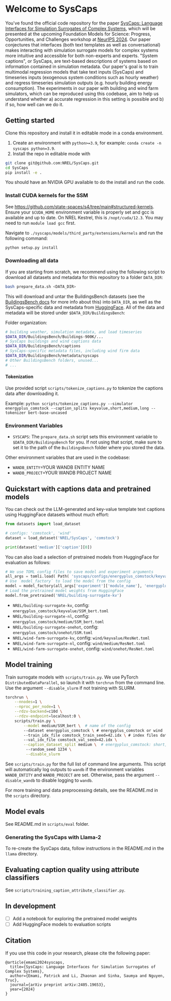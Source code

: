 # Welcome to SysCaps

You've found the official code repository for the paper [SysCaps: Language Interfaces for Simulation Surrogates of Complex Systems](https://arxiv.org/abs/2405.19653), which will be presented at the upcoming Foundation Models for Science: Progress, Opportunities, and Challenges workshop at [NeurIPS 2024](https://fm-science.github.io/). Our paper conjectures that interfaces (both text templates as well as conversational) makes interacting with simulation surrogate models for complex systems more intuitive and accessible for both non-experts and experts. "System captions", or SysCaps, are text-based descriptions of systems based on information contained in simulation metadata. Our paper's goal is to train multimodal regression models that take text inputs (SysCaps) and timeseries inputs (exogenous system conditions such as hourly weather) and regress timeseries simulation outputs (e.g. hourly building energy consumption). The experiments in our paper with building and wind farm simulators, which can be reproduced using this codebase, aim to help us understand whether a) accurate regression in this setting is possible and b) if so, how well can we do it. 

## Getting started

Clone this repository and install it in editable mode in a conda environment.

1. Create an environment with `python>=3.9`, for example: `conda create -n syscaps python=3.9`.
2. Install the repo in editable mode with

```bash
git clone git@github.com:NREL/SysCaps.git
cd SysCaps
pip install -e .
```

You should have an NVIDIA GPU available to do the install and run the code.

### Install CUDA kernels for the SSM

See https://github.com/state-spaces/s4/tree/main#structured-kernels. Ensure your `$CUDA_HOME` environment variable is properly set and gcc is available and up to date. On NREL Kestrel, this is `/nopt/cuda/12.3`. You may need to run `module load gcc` first.

Navigate to `./syscaps/models/third_party/extensions/kernels` and run the following command:

```bash
python setup.py install
```

### Downloading all data

If you are starting from scratch, we recommend using the following script to download all datasets and metadata for this repository to a folder `DATA_DIR`:

```bash
bash prepare_data.sh <DATA_DIR>
```

This will download and untar the BuildingsBench datasets (see the [BuildingsBench docs](https://nrel.github.io/BuildingsBench/getting_started/) for more info about this) into `DATA_DIR`, as well as the SysCaps-specific data and metadata from [HuggingFace](https://huggingface.co/datasets/NREL/SysCaps).
All of the data and metadata will be stored under `$DATA_DIR/BuildingsBench`:

Folder organization:

```bash
# building weather, simulation metadata, and load timeseries
$DATA_DIR/BuildingsBench/Buildings-900K/...
# SysCaps buildings and wind captions data 
$DATA_DIR/BuildingsBench/captions
# SysCaps-specific metadata files, including wind firm data
$DATA_DIR/BuildingsBench/metadata/syscaps
# Other BuildingsBench folders, unused...
# ...
```

#### Tokenization 

Use provided script `scripts/tokenize_captions.py` to tokenize the captions data after downloading it. 

Example: `python scripts/tokenize_captions.py --simulator energyplus_comstock --caption_splits keyvalue,short,medium,long --tokenizer bert-base-uncased`

### Environment Variables

* `SYSCAPS`: The `prepare_data.sh` script sets this environment variable to `$DATA_DIR/BuildingsBench` for you. If not using that script, make sure to set it to the path of the `BuildingsBench` folder where you stored the data.

Other environment variables that are used in the codebase:

* `WANDB_ENTITY`=YOUR WANDB ENTITY NAME
* `WANDB_PROJECT`=YOUR WANDB PROJECT NAME

## Quickstart with captions data and pretrained models

You can check out the LLM-generated and key-value template text captions using HuggingFace datasets without much effort:

```python
from datasets import load_dataset

# configs: 'comstock', 'wind'
dataset = load_dataset('NREL/SysCaps', 'comstock')

print(dataset['medium']['caption'][0])
```

You can also load a selection of pretrained models from HuggingFace for evaluation as follows:

```python
# We use TOML config files to save model and experiment arguments
all_args = tomli.load( Path( 'syscaps/configs/energyplus_comstock/keyvalue/SSM_bert.toml' ).open('rb') )
# Use `model_factory` to load the model from the config
model = model_factory(all_args['experiment']['module_name'], 'energyplus_comstock', all_args['model'])
# Load the pretrained model weights from HuggingFace
model.from_pretrained('NREL/building-surrogate-kv')
```

* `NREL/building-surrogate-kv`, config: `energyplus_comstock/keyvalue/SSM_bert.toml`
* `NREL/building-surrogate-nl`, config: `energyplus_comstock/medium/SSM_bert.toml`
* `NREL/building-surrogate-onehot`, config: `energyplus_comstock/onehot/SSM.toml`
* `NREL/wind-farm-surrogate-kv`, config: `wind/keyvalue/ResNet.toml`
* `NREL/wind-farm-surrogate-nl`, config: `wind/medium/ResNet.toml`
* `NREL/wind-farm-surrogate-onehot`, config: `wind/onehot/ResNet.toml`

## Model training

Train surrogate models with `scripts/train.py`. 
We use PyTorch `DistributedDataParallel`, so launch it with `torchrun` from the command line.  Use the argument `--disable_slurm` if not training with SLURM.

```bash
torchrun \
    --nnodes=1 \
    --nproc_per_node=1 \
    --rdzv-backend=c10d \
    --rdzv-endpoint=localhost:0 \
    scripts/train.py \
        --model medium/SSM_bert \  # name of the config
        --dataset energyplus_comstock \ # energyplus_comstock or wind
        --train_idx_file comstock_train_seed=42.idx \ # index files dataloader. In metadata/syscaps/splits
        --val_idx_file comstock_val_seed=42.idx \
        --caption_dataset_split medium \  # energyplus_comstock: short, medium, long, keyvalue
         --random_seed 1234 \
         --disable_slurm
```

See `scripts/train.py` for the full list of command line arguments.
This script will automatically log outputs to `wandb` if the environment variables `WANDB_ENTITY` and `WANDB_PROJECT` are set. Otherwise, pass the argument `--disable_wandb` to disable logging to `wandb`.

For more training and data preprocessing details, see the README.md in the `scripts` directory.

## Model evals

See README.md in `scripts/eval` folder.

### Generating the SysCaps with Llama-2

To re-create the SysCaps data, follow instructions in the README.md in the `llama` directory.

## Evaluating caption quality using attribute classifiers

See `scripts/training_caption_attribute_classifier.py`.


## In development

- [ ] Add a notebook for exploring the pretrained model weights
- [ ] Add HuggingFace models to evaluation scripts

## Citation

If you use this code in your research, please cite the following paper:

```
@article{emami2024syscaps,
  title={SysCaps: Language Interfaces for Simulation Surrogates of Complex Systems},
  author={Emami, Patrick and Li, Zhaonan and Sinha, Saumya and Nguyen, Truc},
  journal={arXiv preprint arXiv:2405.19653},
  year={2024}
}
```